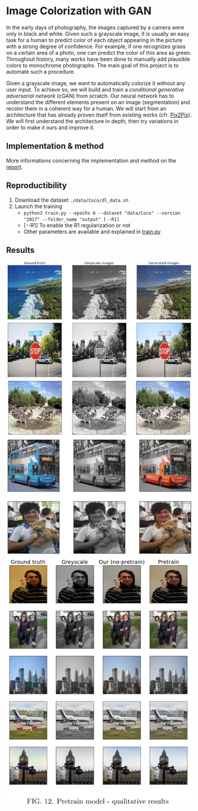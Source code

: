 # Image Colorization with GAN

In the early days of photography, the images captured by a camera were only in black and white. Given such a grayscale image, it is usually an easy task for a human to predict color of each object appearing in the picture with a strong degree of confidence. For example, if one recognizes grass on a certain area of a photo, one can predict the color of this area as green. Throughout history, many works have been done to manually add plausible colors to monochrome photographs. The main goal of this project is to automate such a procedure.

Given a grayscale image, we want to automatically colorize it without any user input. To achieve so, we will build and train a *conditional generative adversarial network* (cGAN) from scratch. Our neural network has to understand the different elements present on an image (segmentation) and recolor them in a coherent way for a human. We will start from an architecture that has already proven itself from existing works (cfr. [Pix2Pix](https://arxiv.org/pdf/1611.07004.pdf)). We will first understand the architecture in depth, then try variations in order to make it ours and  improve it. 

## Implementation & method

More informations concerning the implementation and method on the [report](report.pdf).


## Reproductibility

1. Download the dataset ```./data/Coco/dl_data.sh```
2. Launch the training 
   - ```python3 train.py --epochs 6 --dataset "data/Coco" --version "2017" --folder_name "output" [--R1]```
   - \[--R1\] To enable the R1 regularization or not
   - Other parameters are available and explained in [train.py](train.py)

## Results

<p align="center">
  <img src="https://github.com/Julien-Gustin/Image-Colorization/blob/main/figures/sky.png?raw=true" />
    <img src="https://github.com/Julien-Gustin/Image-Colorization/blob/main/figures/car.png?raw=true" />
      <img src="https://github.com/Julien-Gustin/Image-Colorization/blob/main/figures/pretrain.png?raw=true" />
</p>
